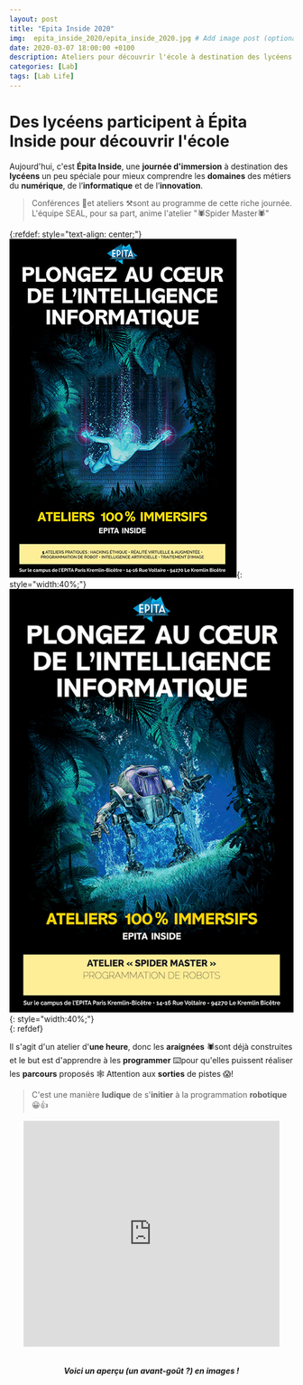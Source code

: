 ```yaml
---
layout: post
title: "Epita Inside 2020"
img:  epita_inside_2020/epita_inside_2020.jpg # Add image post (optional)
date: 2020-03-07 18:00:00 +0100
description: Ateliers pour découvrir l'école à destination des lycéens 
categories: [Lab]
tags: [Lab Life]
--- 
```



# Des lycéens participent à Épita Inside pour découvrir l'école


Aujourd'hui, c'est **Épita Inside**, une **journée d'immersion** à destination des **lycéens** un peu spéciale pour mieux comprendre les **domaines** des métiers du **numérique**, de l’**informatique** et de l’**innovation**. 

> Conférences 💬et ateliers ⚒sont au programme de cette riche journée. L'équipe SEAL, pour sa part, anime l'atelier "🕷Spider Master🕷" 

{:refdef: style="text-align: center;"}
![image](/assets/img/epita_inside_2020/epita_inside_affiche.jpg){: style="width:40%;"}
![image](/assets/img/epita_inside_2020/epita_inside_affiche_spider_master.jpg){: style="width:40%;"}<br/>
{: refdef}

Il s'agit d'un atelier d'**une heure**, donc les **araignées** 🕷sont déjà construites et le but est d'apprendre à les **programmer** ⌨️pour qu'elles puissent réaliser les **parcours** proposés 🕸 Attention aux **sorties** de pistes 😱!

> C'est une manière **ludique** de s'**initier** à la programmation **robotique** 😀👍

<center>
<iframe style="width: 90%; min-height:400px;" src="https://www.youtube.com/embed/qMti92mumKI" frameborder="0" allow="accelerometer; autoplay; encrypted-media; gyroscope; picture-in-picture" allowfullscreen></iframe>

<br/><strong><em>Voici un aperçu (un avant-goût ?) en images !</em></strong>
</center>










